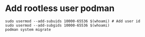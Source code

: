 
# Add rootless user podman
```
sudo usermod --add-subuids 10000-65536 $(whoami) # Add user id
sudo usermod --add-subgids 10000-65536 $(whoami)
podman system migrate
```
